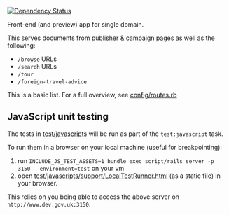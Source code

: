 [![Dependency Status](https://gemnasium.com/alphagov/frontend.png)](https://gemnasium.com/alphagov/frontend)

Front-end (and preview) app for single domain.

This serves documents from publisher & campaign pages as well as the following:

* `/browse` URLs
* `/search` URLs
* `/tour`
* `/foreign-travel-advice`

This is a basic list. For a full overview, see [config/routes.rb](https://github.com/alphagov/frontend/blob/master/config/routes.rb)

## JavaScript unit testing

The tests in [test/javascripts](https://github.com/alphagov/frontend/tree/set-up-js-testing/test/javascripts) will be run as part of the `test:javascript` task.

To run them in a browser on your local machine (useful for breakpointing):

1. run `INCLUDE_JS_TEST_ASSETS=1 bundle exec script/rails server -p 3150 --environment=test` on your vm
2. open [test/javascripts/support/LocalTestRunner.html](https://github.com/alphagov/frontend/blob/set-up-js-testing/test/javascripts/support/LocalTestRunner.html) (as a static file) in your browser.

This relies on you being able to access the above server on `http://www.dev.gov.uk:3150`.
